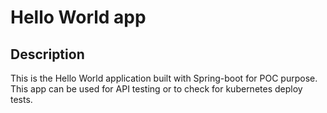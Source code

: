 # Hello World app

## Description

This is the Hello World application built with Spring-boot for POC purpose.
This app can be used for API testing or to check for kubernetes deploy tests.
